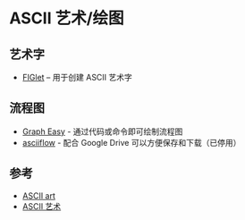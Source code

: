 # ASCII 艺术/绘图

## 艺术字

* [FIGlet](figlet.mg) – 用于创建 ASCII 艺术字

## 流程图

* [Graph Easy](graph-easy.md) - 通过代码或命令即可绘制流程图
* [asciiflow](http://asciiflow.com/) - 配合 Google Drive 可以方便保存和下载（已停用）

## 参考

* [ASCII art](https://en.wikipedia.org/wiki/ASCII_art)
* [ASCII 艺术](https://zh.wikipedia.org/wiki/ASCII%E8%89%BA%E6%9C%AF)
